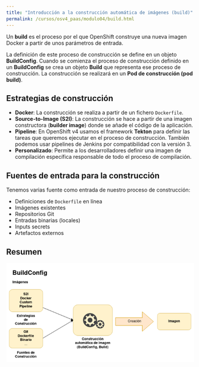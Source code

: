 ```yaml
---
title: "Introducción a la construcción automática de imágenes (build)"
permalink: /cursos/osv4_paas/modulo04/build.html
---
```


Un **build** es el proceso por el que OpenShift construye una nueva imagen Docker a partir de unos parámetros de entrada.

La definición de este proceso de construcción se define en un objeto **BuildConfig**. Cuando se comienza el proceso de construcción definido en un **BuildConfig** se crea un objeto **Build** que representa ese proceso de construcción. La construcción se realizará en un **Pod de construcción (pod build)**.

## Estrategias de construcción

* **Docker**: La construcción se realiza a partir de un fichero `Dockerfile`.
* **Source-to-Image (S2I)**: La construcción se hace a partir de una imagen constructora (**builder image**) donde se añade el código de la aplicación.
* **Pipeline**: En OpenShift v4 usamos el framework **Tekton** para definir las tareas que queremos ejecutar en el proceso de construcción. También podemos usar pipelines de Jenkins por compatibilidad con la versión 3.
* **Personalizado**: Permite a los desarrolladores definir una imagen de compilación específica responsable de todo el proceso de compilación.

## Fuentes de entrada para la construcción

Tenemos varias fuente como entrada de nuestro proceso de construcción:

* Definiciones de `Dockerfile` en línea 
* Imágenes existentes 
* Repositorios Git 
* Entradas binarias (locales) 
* Inputs secrets
* Artefactos externos 

## Resumen

![build](img/build.png)
